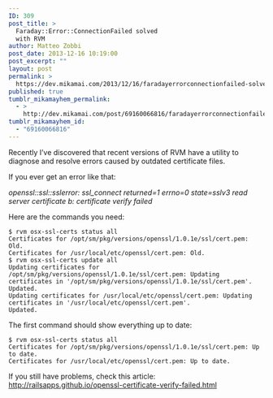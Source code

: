 ```yaml
---
ID: 309
post_title: >
  Faraday::Error::ConnectionFailed solved
  with RVM
author: Matteo Zobbi
post_date: 2013-12-16 10:19:00
post_excerpt: ""
layout: post
permalink: >
  https://dev.mikamai.com/2013/12/16/faradayerrorconnectionfailed-solved-with-rvm/
published: true
tumblr_mikamayhem_permalink:
  - >
    http://dev.mikamai.com/post/69160066816/faradayerrorconnectionfailed-solved-with-rvm
tumblr_mikamayhem_id:
  - "69160066816"
---
```

Recently I’ve discovered that recent versions of RVM have a utility to diagnose and resolve errors caused by outdated certificate files.<!--more-->

If you ever get an error like that:

<em>openssl::ssl::sslerror: ssl_connect returned=1 errno=0 state=sslv3 read server certificate b: certificate verify failed</em>

Here are the commands you need:
<pre><code>$ rvm osx-ssl-certs status all
Certificates for /opt/sm/pkg/versions/openssl/1.0.1e/ssl/cert.pem: Old.
Certificates for /usr/local/etc/openssl/cert.pem: Old.
$ rvm osx-ssl-certs update all
Updating certificates for /opt/sm/pkg/versions/openssl/1.0.1e/ssl/cert.pem: Updating certificates in '/opt/sm/pkg/versions/openssl/1.0.1e/ssl/cert.pem'.
Updated.
Updating certificates for /usr/local/etc/openssl/cert.pem: Updating certificates in '/usr/local/etc/openssl/cert.pem'.
Updated.
</code></pre>
The first command should show everything up to date:
<pre><code>$ rvm osx-ssl-certs status all
Certificates for /opt/sm/pkg/versions/openssl/1.0.1e/ssl/cert.pem: Up to date.
Certificates for /usr/local/etc/openssl/cert.pem: Up to date.
</code></pre>
If you still have problems, check this article: <a title="openssl certificate verify failed" href="http://railsapps.github.io/openssl-certificate-verify-failed.html">http://railsapps.github.io/openssl-certificate-verify-failed.html</a>